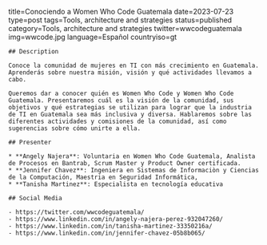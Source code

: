 title=Conociendo a Women Who Code Guatemala
date=2023-07-23
type=post
tags=Tools, architecture and strategies
status=published
category=Tools, architecture and strategies
twitter=wwcodeguatemala
img=wwcode.jpg
language=Español
countryiso=gt
~~~~~~
## Description

Conoce la comunidad de mujeres en TI con más crecimiento en Guatemala. Aprenderás sobre nuestra misión, visión y qué actividades llevamos a cabo.

Queremos dar a conocer quién es Women Who Code y Women Who Code Guatemala. Presentaremos cuál es la visión de la comunidad, sus objetivos y qué estrategias se utilizan para lograr que la industria de TI en Guatemala sea más inclusiva y diversa. Hablaremos sobre las diferentes actividades y comisiones de la comunidad, así como sugerencias sobre cómo unirte a ella.

## Presenter

* **Angely Najera**: Voluntaria en Women Who Code Guatemala, Analista de Procesos en Bantrab, Scrum Master y Product Owner certificada.
* **Jennifer Chavez**: Ingeniera en Sistemas de Informaciòn y Ciencias de la Computación, Maestria en Seguridad Informática,
* **Tanisha Martinez**: Especialista en tecnología educativa

## Social Media

- https://twitter.com/wwcodeguatemala/
- https://www.linkedin.com/in/angely-najera-perez-932047260/
- https://www.linkedin.com/in/tanisha-martinez-33350216a/
- https://www.linkedin.com/in/jennifer-chavez-05b8b065/
